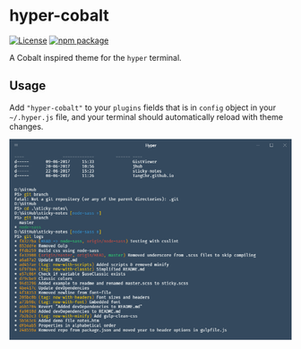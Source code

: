 # hyper-cobalt

[![License](https://img.shields.io/github/license/TangChr/hyper-cobalt.svg)](https://raw.githubusercontent.com/TangChr/hyper-cobalt/master/LICENSE)
[![npm package](http://img.shields.io/npm/v/hyper-cobalt.svg?label=npm%20package)](https://www.npmjs.com/package/hyper-cobalt)

A Cobalt inspired theme for the `hyper` terminal.

## Usage
Add `"hyper-cobalt"` to your `plugins` fields that is in `config` object in your `~/.hyper.js` file, and your terminal should automatically reload with theme changes.

![screenshot](screenshot.png)